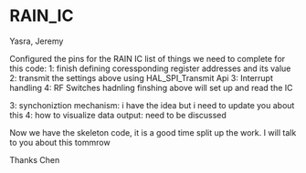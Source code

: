 # RAIN_IC
 Yasra, Jeremy
 
 Configured the pins for the RAIN IC
 list of things we need to complete for this code:
 1: finish  defining coressponding register addresses and its value 
 2: transmit the settings above using HAL_SPI_Transmit Api
 3: Interrupt handling
 4: RF Switches hadnling
 finshing above will set up and read the IC
 
 3: synchoniztion mechanism: i have the idea but i need to update you about this
 4: how to visualize data output: need to be discussed
 
 Now we have the skeleton code, it is a good time split up the work. I will talk to you about this tommrow
 
 Thanks
 Chen
 
 
 
